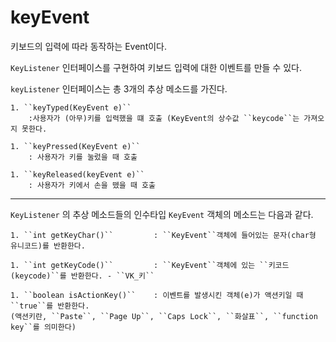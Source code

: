 # keyEvent

키보드의 입력에 따라 동작하는 Event이다.

``KeyListener`` 인터페이스를 구현하여 키보드 입력에 대한 이벤트를 만들 수 있다.

``keyListener`` 인터페이스는 총 3개의 추상 메소드를 가진다.

	1. ``keyTyped(KeyEvent e)``
		:사용자가 (아무)키를 입력했을 떄 호출 (KeyEvent의 상수값 ``keycode``는 가져오지 못한다.
	
	1. ``keyPressed(KeyEvent e)``
		: 사용자가 키를 눌렀을 때 호출
	
	1. ``keyReleased(keyEvent e)``
		: 사용자가 키에서 손을 뗐을 때 호출
	
---

``KeyListener`` 의 추상 메소드들의 인수타입 ``KeyEvent`` 객체의 메소드는 다음과 같다.

	1. ``int getKeyChar()``			: ``KeyEvent``객체에 들어있는 문자(char형 유니코드)를 반환한다.
	
	1. ``int getKeyCode()``			: ``KeyEvent``객체에 있는 ``키코드(keycode)``를 반환한다. - ``VK_키``
	
	1. ``boolean isActionKey()``	: 이벤트를 발생시킨 객체(e)가 액션키일 때 ``true``를 반환한다.
	(액션키란, ``Paste``, ``Page Up``, ``Caps Lock``, ``화살표``, ``function key``를 의미한다)